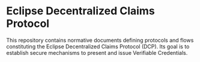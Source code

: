 # Eclipse Decentralized Claims Protocol

This repository contains normative documents defining protocols and flows constituting the Eclipse Decentralized Claims
Protocol (DCP). Its goal is to establish secure mechanisms to present and issue Verifiable Credentials.
